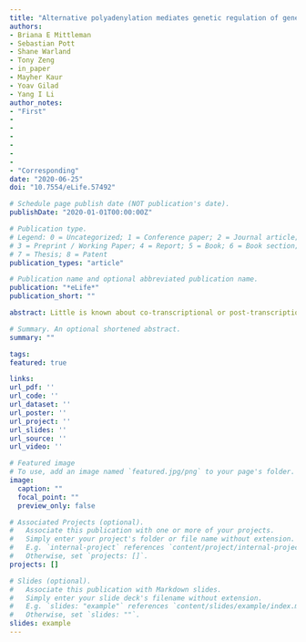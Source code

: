 ```yaml
---
title: "Alternative polyadenylation mediates genetic regulation of gene expression"
authors:
- Briana E Mittleman
- Sebastian Pott
- Shane Warland
- Tony Zeng
- in_paper
- Mayher Kaur
- Yoav Gilad
- Yang I Li
author_notes:
- "First"
-
-
-
-
-
-
- "Corresponding"
date: "2020-06-25"
doi: "10.7554/eLife.57492"

# Schedule page publish date (NOT publication's date).
publishDate: "2020-01-01T00:00:00Z"

# Publication type.
# Legend: 0 = Uncategorized; 1 = Conference paper; 2 = Journal article;
# 3 = Preprint / Working Paper; 4 = Report; 5 = Book; 6 = Book section;
# 7 = Thesis; 8 = Patent
publication_types: "article"

# Publication name and optional abbreviated publication name.
publication: "*eLife*"
publication_short: ""

abstract: Little is known about co-transcriptional or post-transcriptional regulatory mechanisms linking noncoding variation to variation in organismal traits. To begin addressing this gap, we used 3’ Seq to study the impact of genetic variation on alternative polyadenylation (APA) in the nuclear and total mRNA fractions of 52 HapMap Yoruba human lymphoblastoid cell lines. We mapped 602 APA quantitative trait loci (apaQTLs) at 10% FDR, of which 152 were nuclear specific. Effect sizes at intronic apaQTLs are negatively correlated with eQTL effect sizes. These observations suggest genetic variants can decrease mRNA expression levels by increasing usage of intronic PAS. We also identified 24 apaQTLs associated with protein levels, but not mRNA expression. Finally, we found that 19% of apaQTLs can be associated with disease. Thus, our work demonstrates that APA links genetic variation to variation in gene expression, protein expression, and disease risk, and reveals uncharted modes of genetic regulation.

# Summary. An optional shortened abstract.
summary: ""

tags:
featured: true

links:
url_pdf: ''
url_code: ''
url_dataset: ''
url_poster: ''
url_project: ''
url_slides: ''
url_source: ''
url_video: ''

# Featured image
# To use, add an image named `featured.jpg/png` to your page's folder.
image:
  caption: ""
  focal_point: ""
  preview_only: false

# Associated Projects (optional).
#   Associate this publication with one or more of your projects.
#   Simply enter your project's folder or file name without extension.
#   E.g. `internal-project` references `content/project/internal-project/index.md`.
#   Otherwise, set `projects: []`.
projects: []

# Slides (optional).
#   Associate this publication with Markdown slides.
#   Simply enter your slide deck's filename without extension.
#   E.g. `slides: "example"` references `content/slides/example/index.md`.
#   Otherwise, set `slides: ""`.
slides: example
---
```


<script type='text/javascript' src='https://d1bxh8uas1mnw7.cloudfront.net/assets/embed.js'></script>
<div class='altmetric-embed' data-badge-type='medium-donut' data-badge-details='right' data-doi='10.7554/eLife.57492'></div>